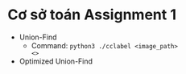 # Cơ sở toán Assignment 1
- Union-Find
  - Command: <code>python3 ./cclabel \<image_path> <></code>
- Optimized Union-Find
